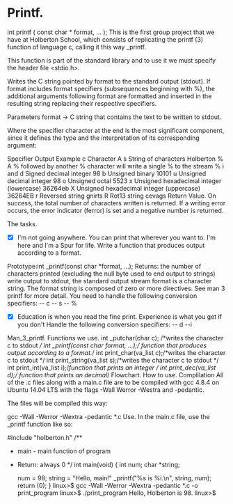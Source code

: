 # Printf.
int printf ( const char * format, ... );
This is the first group project that we have at Holberton School, which consists of replicating the printf (3) function of language c, calling it this way _printf.

This function is part of the standard library and to use it we must specify the header file <stdio.h>.

Writes the C string pointed by format to the standard output (stdout). If format includes format specifiers (subsequences beginning with %), the additional arguments following format are formatted and inserted in the resulting string replacing their respective specifiers.

Parameters
format -> C string that contains the text to be written to stdout.

Where the specifier character at the end is the most significant component, since it defines the type and the interpretation of its corresponding argument:

Specifier	Output	Example
c	Character	A
s	String of characters	Holberton
%	A % followed by another % character will write a single % to the stream	%
i and d	Signed decimal integer	98
b	Unsigned binary	10101
u	Unsigned decimal integer	98
o	Unsigned octal	5523
x	Unsigned hexadecimal integer (lowercase)	36264eb
X	Unsigned hexadecimal integer (uppercase)	36264EB
r	Reversed string	gnirts
R	Rot13 string	cevags
Return Value.
On success, the total number of characters written is returned. If a writing error occurs, the error indicator (ferror) is set and a negative number is returned.

The tasks.
-[x] I'm not going anywhere. You can print that wherever you want to. I'm here and I'm a Spur for life. Write a function that produces output according to a format.

Prototype:int _printf(const char *format, ...);
Returns: the number of characters printed (excluding the null byte used to end output to strings)
write output to stdout, the standard output stream
format is a character string. The format string is composed of zero or more directives. See man 3 printf for more detail. You need to handle the following conversion specifiers: -- c -- s -- %
-[x] Education is when you read the fine print. Experience is what you get if you don't Handle the following conversion specifiers: -- d --i

Man_3_printf.
Functions we use.
int _putchar(char c); /*writes the character c to stdout */
int _printf(const char *format, ...);/* function that produces output according to a format.*/
int print_char(va_list c);/*writes the character c to stdout */
int print_string(va_list s);/*writes the character c to stdout */
int print_int(va_list i);/*function that prints an integer */
int print_dec(va_list d);/* function that prints an decimal*/
Flowchart.
How to use.
Complilation
All of the .c files along with a main.c file are to be compiled with gcc 4.8.4 on Ubuntu 14.04 LTS with the flags -Wall Werror -Westra and -pedantic.

The files will be compiled this way:

gcc -Wall -Werror -Wextra -pedantic *.c
Use.
In the main.c file, use the _printf function like so:

#include "holberton.h"
/**
 * main - main function of program
 * Return: always 0
 */
int main(void)
{
	int num;
	char *string;
	
	num = 98;
	string = "Hello, main!"
	_printf("%s is %i.\n", string, num);
	return (0);
}
linux>$  gcc -Wall -Werror -Wextra -pedantic *.c -o print_program
linux>$  ./print_program
Hello, Holberton is 98.
linux>$
